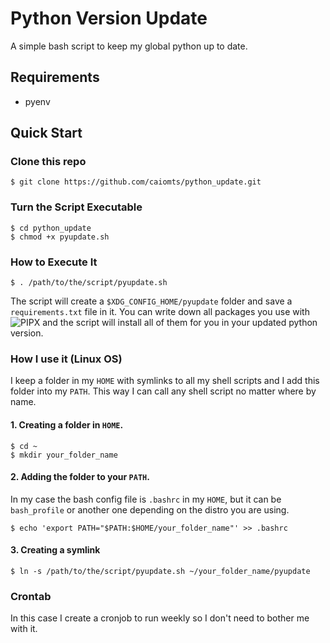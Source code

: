 # Python Version Update

A simple bash script to keep my global python up to date.

## Requirements
- pyenv

## Quick Start

### Clone this repo

```
$ git clone https://github.com/caiomts/python_update.git
```

### Turn the Script Executable

```
$ cd python_update
$ chmod +x pyupdate.sh 
```

### How to Execute It

```
$ . /path/to/the/script/pyupdate.sh 
```

The script will create a `$XDG_CONFIG_HOME/pyupdate` folder and save a `requirements.txt` file in it. You can write down
all packages you use with ![PIPX](https://pypa.github.io/pipx/) and the script will install all of them for you in your
updated python version.

### How I use it (Linux OS)

I keep a folder in my `HOME` with symlinks to all my shell scripts and I add this folder into my `PATH`.
This way I can call any shell script no matter where by name.

#### 1. Creating a folder in `HOME`.

```
$ cd ~
$ mkdir your_folder_name
```

#### 2. Adding the folder to your `PATH`.

In my case the bash config file is `.bashrc` in my `HOME`, but it can be `bash_profile` or another one depending 
on the distro you are using.

```
$ echo 'export PATH="$PATH:$HOME/your_folder_name"' >> .bashrc
```

#### 3. Creating a symlink

```
$ ln -s /path/to/the/script/pyupdate.sh ~/your_folder_name/pyupdate
```

### Crontab

In this case I create a cronjob to run weekly so I don't need to bother me with it.

